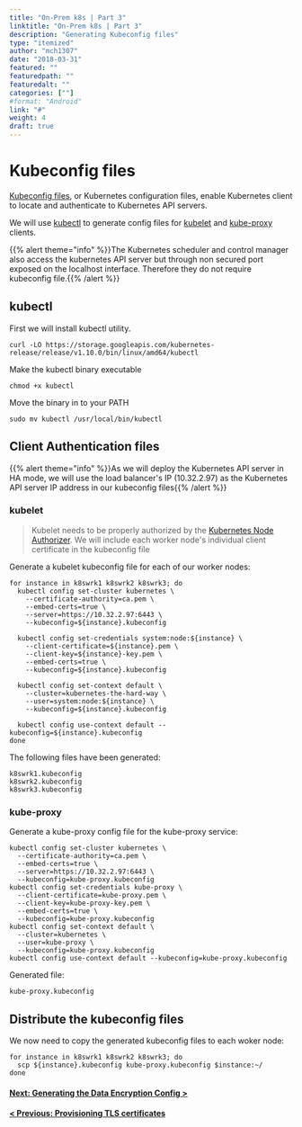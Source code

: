 ```yaml
---
title: "On-Prem k8s | Part 3"
linktitle: "On-Prem k8s | Part 3"
description: "Generating Kubeconfig files"
type: "itemized"
author: "mch1307"
date: "2018-03-31"
featured: ""
featuredpath: ""
featuredalt: ""
categories: [""]
#format: "Android"
link: "#"
weight: 4
draft: true
---
```


# Kubeconfig files

[Kubeconfig files][20], or Kubernetes configuration files, enable Kubernetes client to locate and authenticate to Kubernetes API servers. 

We will use [kubectl][21] to generate config files for [kubelet][22] and [kube-proxy][23] clients.

{{% alert theme="info" %}}The Kubernetes scheduler and control manager also access the kubernetes API server but through non secured port exposed on the localhost interface. Therefore they do not require kubeconfig file.{{% /alert %}}

## kubectl

First we will install kubectl utility.

```
curl -LO https://storage.googleapis.com/kubernetes-release/release/v1.10.0/bin/linux/amd64/kubectl
```
Make the kubectl binary executable

```
chmod +x kubectl
```
Move the binary in to your PATH

```
sudo mv kubectl /usr/local/bin/kubectl
```

## Client Authentication files

{{% alert theme="info" %}}As we will deploy the Kubernetes API server in HA mode, we will use the load balancer's IP (10.32.2.97) as the Kubernetes API server IP address in our kubeconfig files{{% /alert %}}

### kubelet

>Kubelet needs to be properly authorized by the [Kubernetes Node Authorizer][24]. We will include each worker node's individual client certificate in the kubeconfig file

Generate a kubelet kubeconfig file for each of our worker nodes:

```
for instance in k8swrk1 k8swrk2 k8swrk3; do
  kubectl config set-cluster kubernetes \
    --certificate-authority=ca.pem \
    --embed-certs=true \
    --server=https://10.32.2.97:6443 \
    --kubeconfig=${instance}.kubeconfig

  kubectl config set-credentials system:node:${instance} \
    --client-certificate=${instance}.pem \
    --client-key=${instance}-key.pem \
    --embed-certs=true \
    --kubeconfig=${instance}.kubeconfig

  kubectl config set-context default \
    --cluster=kubernetes-the-hard-way \
    --user=system:node:${instance} \
    --kubeconfig=${instance}.kubeconfig

  kubectl config use-context default --kubeconfig=${instance}.kubeconfig
done
```

The following files have been generated:

```
k8swrk1.kubeconfig
k8swrk2.kubeconfig
k8swrk3.kubeconfig
```

### kube-proxy

Generate a kube-proxy config file for the kube-proxy service:

```
kubectl config set-cluster kubernetes \
  --certificate-authority=ca.pem \
  --embed-certs=true \
  --server=https://10.32.2.97:6443 \
  --kubeconfig=kube-proxy.kubeconfig
kubectl config set-credentials kube-proxy \
  --client-certificate=kube-proxy.pem \
  --client-key=kube-proxy-key.pem \
  --embed-certs=true \
  --kubeconfig=kube-proxy.kubeconfig
kubectl config set-context default \
  --cluster=kubernetes \
  --user=kube-proxy \
  --kubeconfig=kube-proxy.kubeconfig
kubectl config use-context default --kubeconfig=kube-proxy.kubeconfig
```

Generated file:

```
kube-proxy.kubeconfig
```

## Distribute the kubeconfig files

We now need to copy the generated kubeconfig files to each woker node:

```
for instance in k8swrk1 k8swrk2 k8swrk3; do
  scp ${instance}.kubeconfig kube-proxy.kubeconfig $instance:~/
done
```

#### [Next: Generating the Data Encryption Config >][4]

#### [< Previous: Provisioning TLS certificates][2]

 [1]: /k8s-thw/thw1
 [2]: /k8s-thw/thw2
 [3]: /k8s-thw/thw3
 [4]: /k8s-thw/thw4
 [5]: /k8s-thw/thw5
 [6]: /k8s-thw/thw6
 [7]: /k8s-thw/thw7
 [8]: /k8s-thw/thw8
 [9]: /k8s-thw/thw9
 [20]: https://kubernetes.io/docs/concepts/configuration/organize-cluster-access-kubeconfig/
 [21]: https://kubernetes.io/docs/reference/kubectl/overview/
 [22]: https://kubernetes.io/docs/reference/generated/kubelet/
 [23]: https://kubernetes.io/docs/reference/generated/kube-proxy/
 [24]: https://kubernetes.io/docs/admin/authorization/node/